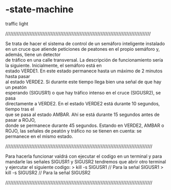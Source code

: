 # -state-machine
 traffic light 

//////////////////////////////////////////////////////////////////////////////////////////

Se	trata	de	hacer	el	sistema	de	control	de	un	semáforo	inteligente instalado	en	un	cruce
que	atiende	peticiones	de	peatones	en	el	propio	semáforo	y,	además,	tiene	un	detector	
de	tráfico	en	una	calle	transversal.
La	descripción	de	funcionamiento	sería	la	siguiente.	Inicialmente,	el	semáforo	está	en	
estado	VERDE1.	En	este	estado	permanece	hasta	un	máximo	de	2	minutos	hasta	pasar	
al	estado VERDE2.	Si	durante	este	tiempo	llega	bien	una	señal	de	que	hay	un	peatón	
esperando	 (SIGUSR1)	 o	 que	 hay	 tráfico	 intenso	 en	 el	 cruce	 (SIGUSR2),	 se	 pasa	
directamente	a	VERDE2.	En	el	estado	VERDE2	está durante	10	segundos,	tiempo	tras	el	
que	se	pasa	al	estado	AMBAR.	Ahí	se	está	durante	15	segundos	antes	de	pasar	a	ROJO,	
donde	 se	 permanece	 durante	 45	 segundos. Estando	en	VERDE2,	AMBAR	 o	 ROJO,	las	
señales	de	peatón	y	tráfico	no	se	tienen	en	cuenta:	se	permanece	en	el	mismo	estado.

///////////////////////////////////////////////////////////////////////////////////////////

Para hacerla funcionar valdrá con ejecutar el codigo en un terminal y para mandarle las 
señales SIGUSR1 y SIGUSR2 tendremos que abrir otro terminal y ejercutar el siguiente
codigo:
        > kill -s SIGUSR1 <PID del ejecutable>   // Para la señal SIGUSR1
        > kill -s SIGUSR2 <PID del ejecutable>   // Para la señal SIGUSR2
 
 ///////////////////////////////////////////////////////////////////////////////////////////
